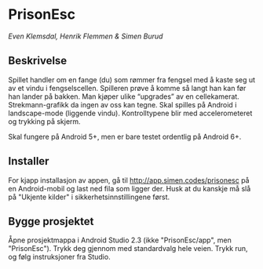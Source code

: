 # PrisonEsc
_Even Klemsdal, Henrik Flemmen & Simen Burud_

## Beskrivelse
Spillet handler om en fange (du) som rømmer fra fengsel med å kaste seg ut av et vindu i
fengselscellen. Spilleren prøve å komme så langt han kan før han lander på bakken. Man
kjøper ulike “upgrades” av en cellekamerat. Strekmann-grafikk da ingen av oss kan tegne.
Skal spilles på Android i landscape-mode (liggende vindu). Kontrolltypene blir med
accelerometeret og trykking på skjerm.

Skal fungere på Android 5+, men er bare testet ordentlig på Android 6+.

## Installer
For kjapp installasjon av appen, gå til http://app.simen.codes/prisonesc på en Android-mobil og last ned fila som ligger der.
Husk at du kanskje må slå på "Ukjente kilder" i sikkerhetsinnstillingene først.

## Bygge prosjektet
Åpne prosjektmappa i Android Studio 2.3 (ikke "PrisonEsc/app", men "PrisonEsc"). Trykk deg gjennom med standardvalg hele veien. Trykk run, og følg instruksjoner fra Studio.
